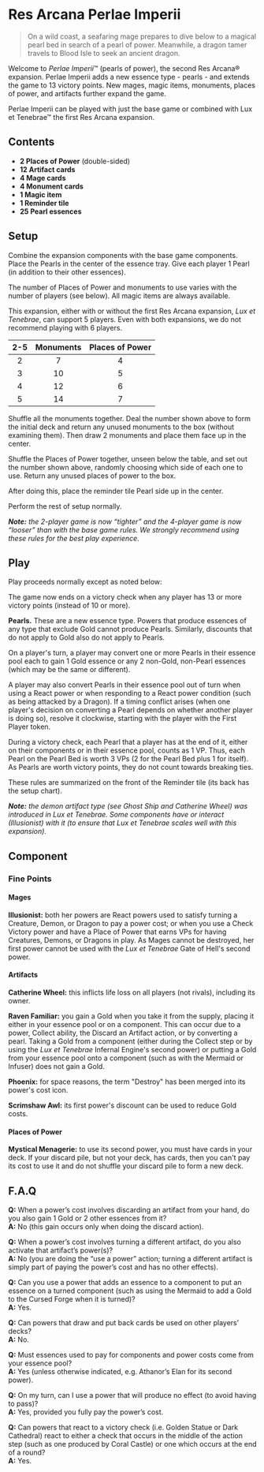 # Res Arcana Perlae Imperii

> On a wild coast, a seafaring mage prepares to dive below to a magical pearl bed in search of a pearl of power. Meanwhile, a dragon tamer travels to Blood Isle to seek an ancient dragon.

Welcome to *Perlae Imperii*™ (pearls of power), the second Res Arcana® expansion. Perlae Imperii adds a new essence type - pearls - and extends the game to 13 victory points. New mages, magic items, monuments, places of power, and artifacts further expand the game.

Perlae Imperii can be played with just the base game or combined with Lux et Tenebrae™ the first Res Arcana expansion.

## Contents

* **2 Places of Power** (double-sided)
* **12 Artifact cards**
* **4 Mage cards**
* **4 Monument cards**
* **1 Magic item**
* **1 Reminder tile**
* **25 Pearl essences**

## Setup

Combine the expansion components with the base game components. Place the Pearls in the center of the essence tray. Give each player 1 Pearl (in addition to their other essences).

The number of Places of Power and monuments to use varies with the number of players (see below). All magic items are always available.

This expansion, either with or without the first Res Arcana expansion, *Lux et Tenebrae*, can support 5 players. Even with both expansions, we do not recommend playing with 6 players.

| 2-5 | Monuments | Places of Power |
|:---:|:---------:|:---------------:|
|  2  |     7     |        4        |
|  3  |    10     |        5        |
|  4  |    12     |        6        |
|  5  |    14     |        7        |

Shuffle all the monuments together. Deal the number shown above to form the initial deck and return any unused monuments to the box (without examining them). Then draw 2 monuments and place them face up in the center.

Shuffle the Places of Power together, unseen below the table, and set out the number shown above, randomly choosing which side of each one to use. Return any unused places of power to the box.

After doing this, place the reminder tile Pearl side up in the center.

Perform the rest of setup normally.

***Note:** the 2-player game is now “tighter” and the 4-player game is now “looser” than with the base game rules. We strongly recommend using these rules for the best play experience.*

## Play

Play proceeds normally except as noted below:

The game now ends on a victory check when any player has 13 or more victory points (instead of 10 or more).

**Pearls.** These are a new essence type. Powers that produce essences of any type that exclude Gold cannot produce Pearls. Similarly, discounts that do not apply to Gold also do not apply to Pearls.

On a player's turn, a player may convert one or more Pearls in their essence pool each to gain 1 Gold essence or any 2 non-Gold, non-Pearl essences (which may be the same or different).

A player may also convert Pearls in their essence pool out of turn when using a React power or when responding to a React power condition (such as being attacked by a Dragon). If a timing conflict arises (when one player's decision on converting a Pearl depends on whether another player is doing so), resolve it clockwise, starting with the player with the First Player token.

During a victory check, each Pearl that a player has at the end of it, either on their components or in their essence pool, counts as 1 VP. Thus, each Pearl on the Pearl Bed is worth 3 VPs (2 for the Pearl Bed plus 1 for itself). As Pearls are worth victory points, they do not count towards breaking ties.

These rules are summarized on the front of the Reminder tile (its back has the setup chart).

***Note:** the demon artifact type (see Ghost Ship and Catherine Wheel) was introduced in Lux et Tenebrae. Some components have or interact (Illusionist) with it (to ensure that Lux et Tenebrae scales well with this expansion).*

## Component

### Fine Points

#### Mages

**Illusionist:** both her powers are React powers used to satisfy turning a Creature, Demon, or Dragon to pay a power cost; or when you use a Check Victory power and have a Place of Power that earns VPs for having Creatures, Demons, or Dragons in play. As Mages cannot be destroyed, her first power cannot be used with the *Lux et Tenebrae* Gate of Hell's second power.

#### Artifacts

**Catherine Wheel:** this inflicts life loss on all players (not rivals), including its owner.

**Raven Familiar:** you gain a Gold when you take it from the supply, placing it either in your essence pool or on a component. This can occur due to a power, Collect ability, the Discard an Artifact action, or by converting a pearl. Taking a Gold from a component (either during the Collect step or by using the *Lux et Tenebrae* Infernal Engine's second power) or putting a Gold from your essence pool onto a component (such as with the Mermaid or Infuser) does not gain a Gold.

**Phoenix:** for space reasons, the term "Destroy" has been merged into its power's cost icon.

**Scrimshaw Awl:** its first power's discount can be used to reduce Gold costs.

#### Places of Power

**Mystical Menagerie:** to use its second power, you must have cards in your deck. If your discard pile, but not your deck, has cards, then you can't pay its cost to use it and do not shuffle your discard pile to form a new deck.

## F.A.Q

**Q:** When a power’s cost involves discarding an artifact from your hand, do you also gain 1 Gold or 2 other essences from it?  
**A:** No (this gain occurs only when doing the discard action).

**Q:** When a power’s cost involves turning a different artifact, do you also activate that artifact’s power(s)?  
**A:** No (you are doing the “use a power” action; turning a different artifact is simply part of paying the power’s cost and has no other effects).  

**Q:** Can you use a power that adds an essence to a component to put an essence on a turned component (such as using the Mermaid to add a Gold to the Cursed Forge when it is turned)?  
**A:** Yes.

**Q:** Can powers that draw and put back cards be used on other players’ decks?  
**A:** No.

**Q:** Must essences used to pay for components and power costs come from your essence pool?  
**A:** Yes (unless otherwise indicated, e.g. Athanor’s Elan for its second power).

**Q:** On my turn, can I use a power that will produce no effect (to avoid having to pass)?  
**A:** Yes, provided you fully pay the power’s cost.

**Q:** Can powers that react to a victory check (i.e. Golden Statue or Dark Cathedral) react to either a check that occurs in the middle of the action step (such as one produced by Coral Castle) or one which occurs at the end of a round?  
**A:** Yes.
